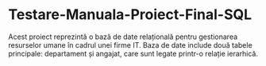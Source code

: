 # Testare-Manuala-Proiect-Final-SQL


Acest proiect reprezintă o bază de date relațională pentru gestionarea resurselor umane în cadrul unei firme IT. Baza de date include două tabele principale: departament și angajat, care sunt legate printr-o relație ierarhică.
